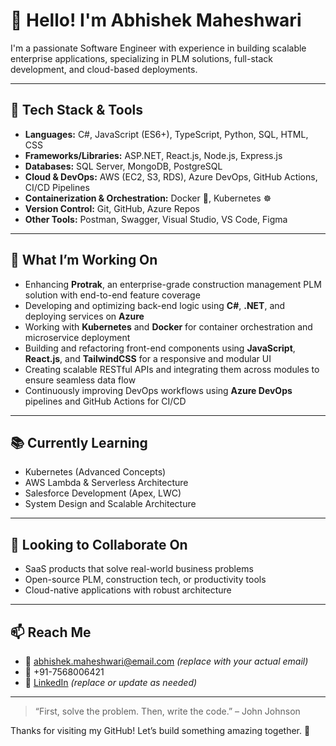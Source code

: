 # 👋 Hello! I'm Abhishek Maheshwari 

I'm a passionate Software Engineer with experience in building scalable enterprise applications, specializing in PLM solutions, full-stack development, and cloud-based deployments.

---

## 🔧 Tech Stack & Tools
- **Languages:** C#, JavaScript (ES6+), TypeScript, Python, SQL, HTML, CSS
- **Frameworks/Libraries:** ASP.NET, React.js, Node.js, Express.js
- **Databases:** SQL Server, MongoDB, PostgreSQL
- **Cloud & DevOps:** AWS (EC2, S3, RDS), Azure DevOps, GitHub Actions, CI/CD Pipelines
- **Containerization & Orchestration:** Docker 🐳, Kubernetes ☸️
- **Version Control:** Git, GitHub, Azure Repos
- **Other Tools:** Postman, Swagger, Visual Studio, VS Code, Figma

---

## 🚀 What I’m Working On
- Enhancing **Protrak**, an enterprise-grade construction management PLM solution with end-to-end feature coverage
- Developing and optimizing back-end logic using **C#**, **.NET**, and deploying services on **Azure**
- Working with **Kubernetes** and **Docker** for container orchestration and microservice deployment
- Building and refactoring front-end components using **JavaScript**, **React.js**, and **TailwindCSS** for a responsive and modular UI
- Creating scalable RESTful APIs and integrating them across modules to ensure seamless data flow
- Continuously improving DevOps workflows using **Azure DevOps** pipelines and GitHub Actions for CI/CD
---

## 📚 Currently Learning
- Kubernetes (Advanced Concepts)
- AWS Lambda & Serverless Architecture
- Salesforce Development (Apex, LWC)
- System Design and Scalable Architecture

---

## 🤝 Looking to Collaborate On
- SaaS products that solve real-world business problems
- Open-source PLM, construction tech, or productivity tools
- Cloud-native applications with robust architecture

---

## 📫 Reach Me
- 📧 abhishek.maheshwari@email.com *(replace with your actual email)*
- 📱 +91-7568006421
- 🔗 [LinkedIn](https://www.linkedin.com/in/abhishek-maheshwari-64a31a214/) *(replace or update as needed)*

---

> “First, solve the problem. Then, write the code.” – John Johnson

Thanks for visiting my GitHub! Let’s build something amazing together. 🚀
